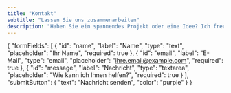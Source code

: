 ```yaml
---
title: "Kontakt"
subtitle: "Lassen Sie uns zusammenarbeiten"
description: "Haben Sie ein spannendes Projekt oder eine Idee? Ich freue mich darauf, von Ihnen zu hören!"
---
```


{
  "formFields": [
    {
      "id": "name",
      "label": "Name",
      "type": "text",
      "placeholder": "Ihr Name",
      "required": true
    },
    {
      "id": "email",
      "label": "E-Mail",
      "type": "email",
      "placeholder": "ihre.email@example.com",
      "required": true
    },
    {
      "id": "message",
      "label": "Nachricht",
      "type": "textarea",
      "placeholder": "Wie kann ich Ihnen helfen?",
      "required": true
    }
  ],
  "submitButton": {
    "text": "Nachricht senden",
    "color": "purple"
  }
}
